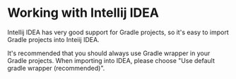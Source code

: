 # Working with Intellij IDEA

Intellij IDEA has very good support for Gradle projects, so it's easy to import Gradle projects into Inteiij IDEA.

It's recommended that you should always use Gradle wrapper in your Gradle projects. When importing into IDEA, please choose "Use default gradle wrapper (recommended)".
